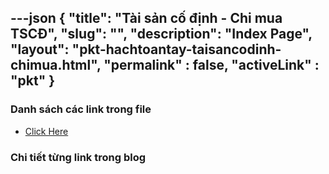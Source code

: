 ---json
{
    "title": "Tài sản cố định - Chi mua TSCĐ",
    "slug": "",
    "description": "Index Page",
    "layout": "pkt-hachtoantay-taisancodinh-chimua.html",
    "permalink" : false,
    "activeLink" : "pkt"
}
---


### Danh sách các link trong file
- [Click Here](./blog-list.html)

### Chi tiết từng link trong blog